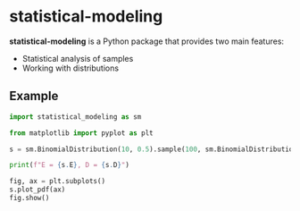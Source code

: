 # statistical-modeling

**statistical-modeling** is a Python package that provides two main features:

- Statistical analysis of samples
- Working with distributions

## Example

```python
import statistical_modeling as sm

from matplotlib import pyplot as plt

s = sm.BinomialDistribution(10, 0.5).sample(100, sm.BinomialDistribution.Algorithm.cumulative)

print(f"E = {s.E}, D = {s.D}")

fig, ax = plt.subplots()
s.plot_pdf(ax)
fig.show()
```

